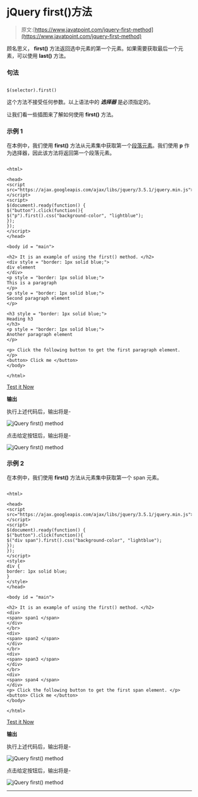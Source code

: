 # jQuery first()方法

> 原文:[https://www.javatpoint.com/jquery-first-method](https://www.javatpoint.com/jquery-first-method)

顾名思义， **first()** 方法返回选中元素的第一个元素。如果需要获取最后一个元素，可以使用 **last()** 方法。

### 句法

```

$(selector).first()

```

这个方法不接受任何参数。以上语法中的 ***选择器*** 是必须指定的。

让我们看一些插图来了解如何使用 **first()** 方法。

### 示例 1

在本例中，我们使用 **first()** 方法从元素集中获取第一个[段落元素](https://www.javatpoint.com/html-paragraph)。我们使用 **p** 作为选择器，因此该方法将返回第一个段落元素。

```

<html>

<head>
<script src="https://ajax.googleapis.com/ajax/libs/jquery/3.5.1/jquery.min.js"> </script>
<script>
$(document).ready(function() {
$("button").click(function(){
$("p").first().css("background-color", "lightblue");
});
});
</script>
</head>

<body id = "main">

<h2> It is an example of using the first() method. </h2>
<div style = "border: 1px solid blue;">
div element
</div>
<p style = "border: 1px solid blue;">
This is a paragraph
</p>
<p style = "border: 1px solid blue;">
Second paragraph element
</p>

<h3 style = "border: 1px solid blue;">
Heading h3
</h3>
<p style = "border: 1px solid blue;">
Another paragraph element
</p>

<p> Click the following button to get the first paragraph element. </p>
<button> Click me </button>
</body>

</html>

```

[Test it Now](https://www.javatpoint.com/oprweb/test.jsp?filename=jquery-first-method1)

**输出**

执行上述代码后，输出将是-

![jQuery first() method](img/995919a2de1cd30e4316027125863172.png)

点击给定按钮后，输出将是-

![jQuery first() method](img/68b4f8a2950e72c9ab72f687d02349ac.png)

### 示例 2

在本例中，我们使用 **first()** 方法从元素集中获取第一个 span 元素。

```

<html>

<head>
<script src="https://ajax.googleapis.com/ajax/libs/jquery/3.5.1/jquery.min.js"> </script>
<script>
$(document).ready(function() {
$("button").click(function(){
$("div span").first().css("background-color", "lightblue");
});
});
</script>
<style>
div {
border: 1px solid blue;
}
</style>
</head>

<body id = "main">

<h2> It is an example of using the first() method. </h2>
<div>
<span> span1 </span>
</div>
</br>
<div>
<span> span2 </span>
</div>
</br>
<div>
<span> span3 </span>
</div>
</br>
<div>
<span> span4 </span>
</div>
<p> Click the following button to get the first span element. </p>
<button> Click me </button>
</body>

</html>

```

[Test it Now](https://www.javatpoint.com/oprweb/test.jsp?filename=jquery-first-method2)

**输出**

执行上述代码后，输出将是-

![jQuery first() method](img/bb1db97ecc2738ec1de011fa4d249d7c.png)

点击给定按钮后，输出将是-

![jQuery first() method](img/a55866608248c8f3e3f33cf06acd3f34.png)

* * *